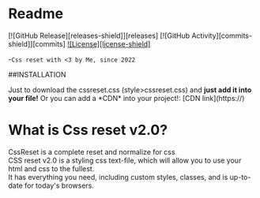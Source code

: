 # Readme

[![GitHub Release][releases-shield]][releases]
[![GitHub Activity][commits-shield]][commits]
[![License][license-shield]](LICENSE.md)

-`Css reset with <3 by Me, since 2022 `

##INSTALLATION

<p>Just to download the cssreset.css (style>cssreset.css) and <strong>just add it into your file!</strong>
Or you can add a *CDN* into your project!:  [CDN link](https://)<br>
<h1>What is Css reset v2.0?</h1>
CssReset is a complete reset and normalize for css <br>
CSS reset v2.0 is a styling css text-file, which will allow you to use your html and css to the fullest. <br>
It has everything you need, including custom styles, classes, and is up-to-date for today's browsers.
